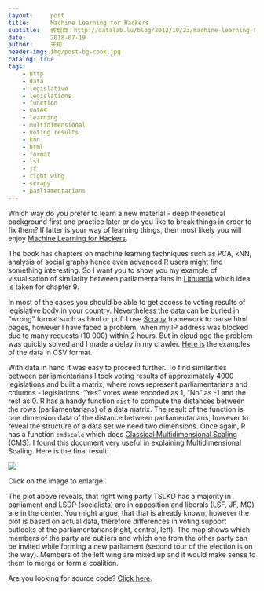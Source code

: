 ```yaml
---
layout:     post
title:      Machine Learning for Hackers
subtitle:   转载自：http://datalab.lu/blog/2012/10/23/machine-learning-for-hackers/
date:       2018-07-19
author:     未知
header-img: img/post-bg-cook.jpg
catalog: true
tags:
    - http
    - data
    - legislative
    - legislations
    - function
    - votes
    - learning
    - multidimensional
    - voting results
    - knn
    - html
    - format
    - lsf
    - jf
    - right wing
    - scrapy
    - parliamentarians
---
```


Which way do you prefer to learn a new material - deep theoretical background first and practice later or do you like to break things in order to fix them? If latter is your way of learning things, then most likely you will enjoy [Machine Learning for Hackers](http://www.amazon.com/gp/product/1449303714/ref=as_li_tf_tl?ie=UTF8&camp=1789&creative=9325&creativeASIN=1449303714&linkCode=as2&tag=quantitativ0e-20).

The book has chapters on machine learning techniques such as PCA, kNN, analysis of social graphs hence even advanced R users might find something interesting. So I want you to show you my example of visualisation of similarity between parliamentarians in [Lithuania](http://en.wikipedia.org/wiki/Lithuania) which idea is taken for chapter 9.

In most of the cases you should be able to get access to voting results of legislative body in your country. Nevertheless the data can be buried in “wrong” format such as html or pdf. I use [Scrapy](http://scrapy.org/) framework to parse html pages, however I have faced a problem, when my IP address was blocked due to many requests (10 000) within 2 hours. But in cloud age the problem was quickly solved and I made a delay in my crawler. [Here is](https://github.com/kafka399/votingDistance/tree/master/getdata) the examples of the data in CSV format.

With data in hand it was easy to proceed further. To find similarities between parliamentarians I took voting results of approximately 4000 legislations and built a matrix, where rows represent parliamentarians and columns - legislations. “Yes” votes were encoded as 1, “No” as -1 and the rest as 0. R has a handy function `dist` to compute the distances between the rows (parliamentarians) of a data matrix. The result of the function is one dimension data of the distance between parliamentarians, however to reveal the structure of a data set we need two dimensions. Once again, R has a function `cmdscale` which does [Classical Multidimensional Scaling (CMS)](http://en.wikipedia.org/wiki/Multidimensional_scaling). I found [this document](http://www.bristol.ac.uk/cmm/publications/aimdss-2nd-ed/chapter3.pdf) very useful in explaining Multidimensional Scaling. Here is the final result:

[![](http://dl.dropbox.com/u/6360678/blog/small_mds.png)
](http://dl.dropbox.com/u/6360678/blog/big_mds.png)

Click on the image to enlarge.

The plot above reveals, that right wing party TSLKD has a majority in parliament and LSDP (socialists) are in opposition and liberals (LSF, JF, MG) are in the center. You might argue, that that is already known, however the plot is based on actual data, therefore differences in voting support outlooks of the parliamentarians(right, central, left).
The map shows which members of the party are outliers and which one from the other party can be invited while forming a new parliament (second tour of the election is on the way).
Members of the left wing are mixed up and it would make sense to them to merge or form a coalition.

Are you looking for source code? [Click here](https://github.com/kafka399/votingDistance).
